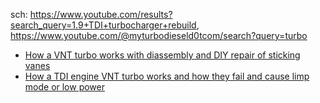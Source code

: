 sch: https://www.youtube.com/results?search_query=1.9+TDI+turbocharger+rebuild, https://www.youtube.com/@myturbodieseld0tcom/search?query=turbo

- [How a VNT turbo works with diassembly and DIY repair of sticking vanes](https://youtu.be/o1Hvt2b7PL0)
- [How a TDI engine VNT turbo works and how they fail and cause limp mode or low power](https://youtu.be/Ppif4qC560U)
